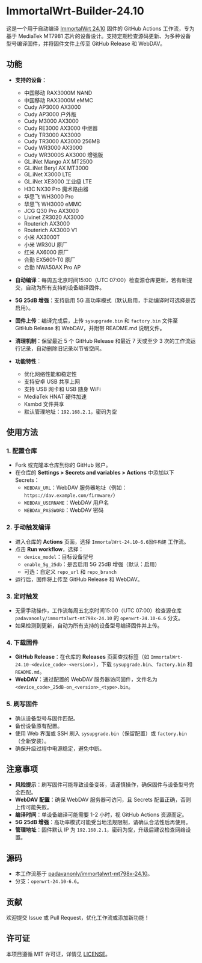 # ImmortalWrt-Builder-24.10

这是一个用于自动编译 [ImmortalWrt 24.10](https://github.com/padavanonly/immortalwrt-mt798x-24.10) 固件的 GitHub Actions 工作流，专为基于 MediaTek MT7981 芯片的设备设计。支持定期检查源码更新、为多种设备型号编译固件，并将固件文件上传至 GitHub Release 和 WebDAV。

## 功能

- **支持的设备**：
  - 中国移动 RAX3000M NAND
  - 中国移动 RAX3000M eMMC
  - Cudy AP3000 AX3000
  - Cudy AP3000 户外版
  - Cudy M3000 AX3000
  - Cudy RE3000 AX3000 中继器
  - Cudy TR3000 AX3000
  - Cudy TR3000 AX3000 256MB
  - Cudy WR3000 AX3000
  - Cudy WR3000S AX3000 增强版
  - GL.iNet Mango AX MT2500
  - GL.iNet Beryl AX MT3000
  - GL.iNet X3000 LTE
  - GL.iNet XE3000 工业级 LTE
  - H3C NX30 Pro 魔术路由器
  - 华思飞 WH3000 Pro
  - 华思飞 WH3000 eMMC
  - JCG Q30 Pro AX3000
  - Livinet ZR3020 AX3000
  - Routerich AX3000
  - Routerich AX3000 V1
  - 小米 AX3000T
  - 小米 WR30U 原厂
  - 红米 AX6000 原厂
  - 合勤 EX5601-T0 原厂
  - 合勤 NWA50AX Pro AP

- **自动编译**：每周五北京时间15:00（UTC 07:00）检查源仓库更新，若有新提交，自动为所有支持的设备编译固件。
- **5G 25dB 增强**：支持启用 5G 高功率模式（默认启用，手动编译时可选择是否启用）。
- **固件上传**：编译完成后，上传 `sysupgrade.bin` 和 `factory.bin` 文件至 GitHub Release 和 WebDAV，并附带 README.md 说明文件。
- **清理机制**：保留最近 5 个 GitHub Release 和最近 7 天或至少 3 次的工作流运行记录，自动删除旧记录以节省空间。
- **功能特性**：
  - 优化网络性能和稳定性
  - 支持安卓 USB 共享上网
  - 支持 USB 网卡和 USB 随身 WiFi
  - MediaTek HNAT 硬件加速
  - Ksmbd 文件共享
  - 默认管理地址：`192.168.2.1`，密码为空

## 使用方法

### 1. 配置仓库
- Fork 或克隆本仓库到你的 GitHub 账户。
- 在仓库的 **Settings > Secrets and variables > Actions** 中添加以下 Secrets：
  - `WEBDAV_URL`：WebDAV 服务器地址（例如：`https://dav.example.com/firmware/`）
  - `WEBDAV_USERNAME`：WebDAV 用户名
  - `WEBDAV_PASSWORD`：WebDAV 密码

### 2. 手动触发编译
- 进入仓库的 **Actions** 页面，选择 `ImmortalWrt-24.10-6.6固件构建` 工作流。
- 点击 **Run workflow**，选择：
  - `device_model`：目标设备型号
  - `enable_5g_25db`：是否启用 5G 25dB 增强（默认：启用）
  - 可选：自定义 `repo_url` 和 `repo_branch`
- 运行后，固件将上传至 GitHub Release 和 WebDAV。

### 3. 定时触发
- 无需手动操作，工作流每周五北京时间15:00（UTC 07:00）检查源仓库 `padavanonly/immortalwrt-mt798x-24.10` 的 `openwrt-24.10-6.6` 分支。
- 如果检测到更新，自动为所有支持的设备型号编译固件并上传。

### 4. 下载固件
- **GitHub Release**：在仓库的 **Releases** 页面查找标签（如 `ImmortalWrt-24.10-<device_code>-<version>`），下载 `sysupgrade.bin`、`factory.bin` 和 `README.md`。
- **WebDAV**：通过配置的 WebDAV 服务器访问固件，文件名为 `<device_code>_25dB-on_<version>_<type>.bin`。

### 5. 刷写固件
- 确认设备型号与固件匹配。
- 备份设备原有配置。
- 使用 Web 界面或 SSH 刷入 `sysupgrade.bin`（保留配置）或 `factory.bin`（全新安装）。
- 确保升级过程中电源稳定，避免中断。

## 注意事项
- **风险提示**：刷写固件可能导致设备变砖，请谨慎操作，确保固件与设备型号完全匹配。
- **WebDAV 配置**：确保 WebDAV 服务器可访问，且 Secrets 配置正确，否则上传可能失败。
- **编译时间**：单设备编译可能需要 1-2 小时，视 GitHub Actions 资源而定。
- **5G 25dB 增强**：高功率模式可能受当地法规限制，请确认合法性后再使用。
- **管理地址**：固件默认 IP 为 `192.168.2.1`，密码为空，升级后建议检查网络设置。

## 源码
- 本工作流基于 [padavanonly/immortalwrt-mt798x-24.10](https://github.com/padavanonly/immortalwrt-mt798x-24.10)。
- 分支：`openwrt-24.10-6.6`。

## 贡献
欢迎提交 Issue 或 Pull Request，优化工作流或添加新功能！

## 许可证
本项目遵循 MIT 许可证，详情见 [LICENSE](LICENSE)。
